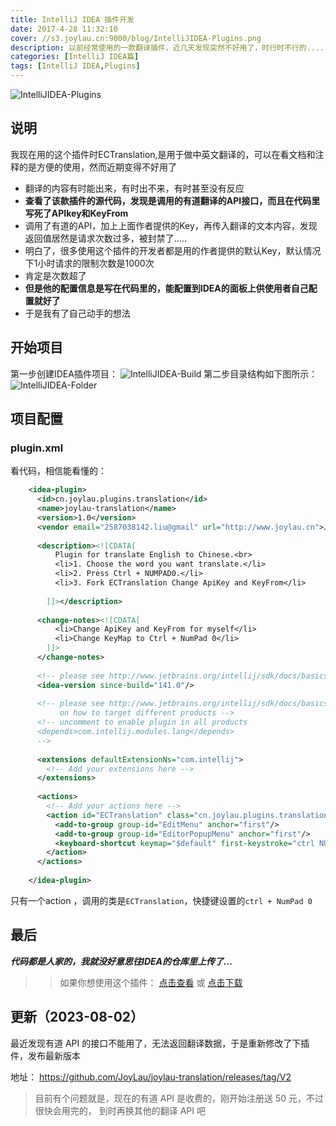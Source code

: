 ```yaml
---
title: IntelliJ IDEA 插件开发
date: 2017-4-28 11:32:10
cover: //s3.joylau.cn:9000/blog/IntelliJIDEA-Plugins.png
description: 以前经常使用的一款翻译插件，近几天发现突然不好用了，时行时不行的.....是时候得 看一些问题了.....
categories: [IntelliJ IDEA篇]
tags: [IntelliJ IDEA,Plugins]
---
```


<!-- more -->
![IntelliJIDEA-Plugins](//s3.joylau.cn:9000/blog/IntelliJIDEA-Plugins.png)

## 说明
我现在用的这个插件时ECTranslation,是用于做中英文翻译的，可以在看文档和注释的是方便的使用，然而近期变得不好用了
- 翻译的内容有时能出来，有时出不来，有时甚至没有反应
- **查看了该款插件的源代码，发现是调用的有道翻译的API接口，而且在代码里写死了APIkey和KeyFrom**
- 调用了有道的API，加上上面作者提供的Key，再传入翻译的文本内容，发现返回值居然是请求次数过多，被封禁了.....
- 明白了，很多使用这个插件的开发者都是用的作者提供的默认Key，默认情况下1小时请求的限制次数是1000次
- 肯定是次数超了
- **但是他的配置信息是写在代码里的，能配置到IDEA的面板上供使用者自己配置就好了**
- 于是我有了自己动手的想法


## 开始项目
第一步创建IDEA插件项目：
![IntelliJIDEA-Build](//s3.joylau.cn:9000/blog/IntelliJIDEA-Build.png)
第二步目录结构如下图所示：
![IntelliJIDEA-Folder](//s3.joylau.cn:9000/blog/IntelliJIDEA-folder.png)


## 项目配置

### plugin.xml
看代码，相信能看懂的：
``` xml
    <idea-plugin>
      <id>cn.joylau.plugins.translation</id>
      <name>joylau-translation</name>
      <version>1.0</version>
      <vendor email="2587038142.liu@gmail" url="http://www.joylau.cn">JoyLau</vendor>
    
      <description><![CDATA[
          Plugin for translate English to Chinese.<br>
          <li>1. Choose the word you want translate.</li>
          <li>2. Press Ctrl + NUMPAD0.</li>
          <li>3. Fork ECTranslation Change ApiKey and KeyFrom</li>
    
        ]]></description>
    
      <change-notes><![CDATA[
          <li>Change ApiKey and KeyFrom for myself</li>
          <li>Change KeyMap to Ctrl + NumPad 0</li>
        ]]>
      </change-notes>
    
      <!-- please see http://www.jetbrains.org/intellij/sdk/docs/basics/getting_started/build_number_ranges.html for description -->
      <idea-version since-build="141.0"/>
    
      <!-- please see http://www.jetbrains.org/intellij/sdk/docs/basics/getting_started/plugin_compatibility.html
           on how to target different products -->
      <!-- uncomment to enable plugin in all products
      <depends>com.intellij.modules.lang</depends>
      -->
    
      <extensions defaultExtensionNs="com.intellij">
        <!-- Add your extensions here -->
      </extensions>
    
      <actions>
        <!-- Add your actions here -->
        <action id="ECTranslation" class="cn.joylau.plugins.translation.ECTranslation" text="Translate">
          <add-to-group group-id="EditMenu" anchor="first"/>
          <add-to-group group-id="EditorPopupMenu" anchor="first"/>
          <keyboard-shortcut keymap="$default" first-keystroke="ctrl NUMPAD0"/>
        </action>
      </actions>
    
    </idea-plugin>
```

只有一个action ，调用的类是`ECTranslation`，快捷键设置的`ctrl + NumPad 0`


## 最后

**_代码都是人家的，我就没好意思往IDEA的仓库里上传了..._**

>> 如果你想使用这个插件： [点击查看](https://github.com/JoyLau/joylau-translation/releases)  或  [点击下载](//s3.joylau.cn:9000/plugins/joylau-translation.1.0.REALEASE.jar)


## 更新（2023-08-02）
最近发现有道 API 的接口不能用了，无法返回翻译数据，于是重新修改了下插件，发布最新版本

地址： https://github.com/JoyLau/joylau-translation/releases/tag/V2

> 目前有个问题就是，现在的有道 API 是收费的，刚开始注册送 50 元，不过很快会用完的， 到时再换其他的翻译 API 吧